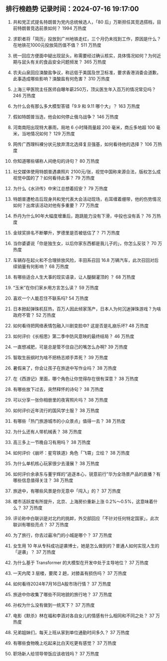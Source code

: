 
## 排行榜趋势 记录时间：2024-07-16 19:17:00
  
  1. 共和党正式提名特朗普为党内总统候选人，「80 后」万斯担任其竞选搭档，目前特朗普竞选前景如何？ 1994 万热度
    
  2. 求职者将「简历」投放到广州地铁走红，三个月仍未找到工作，原因是什么？在地铁花1000元投放简历值不值？ 511 万热度
    
  3. 统一回应方便面中疑出现鼠头，称需要经过确认核实，具体情况如何？为何近期与鼠头有关的食品安全问题频发？ 365 万热度
    
  4. 农夫山泉回应溴酸盐争议，称远低于美国及世卫标准，要求香港消委会道歉，此事造成哪些影响？溴酸盐有何危害？ 310 万热度
    
  5. 上海三甲医院主任医师自曝年薪250万，顶尖医生年入百万的情况常见吗？ 246 万热度
    
  6. 为什么会有那么多大模型答错「9.9 和 9.11 哪个大」？ 163 万热度
    
  7. 假如特朗普当选，他会如何停止俄乌战争？ 146 万热度
    
  8. 河南南阳出现特大暴雨，局地 6 小时降雨量超 200 毫米，商丘多地超 100 毫米，当地情况如何？ 129 万热度
    
  9. 网传广西理科裸分状元放弃清北选择复旦强基，如何看待他的选择？ 106 万热度
    
  10. 你知道哪些堪称人间绝句的诗句？ 80 万热度
    
  11. 社交媒体使用特朗普遇袭照片 2100元/张，视觉中国称来源合法，版权怎么成视觉中国的了？如何看待此事？ 79 万热度
    
  12. 为什么《水浒传》中宋江总想着招安？ 79 万热度
    
  13. 特朗普遭枪击后现身共和党代表大会活动现场，右耳缠着绷带，他的伤势情况如何？出席该活动对他有多重要？ 77 万热度
    
  14. 乔丹为什么90年大幅度增重后，跑跳能力没有下滑，中投也没有丢？ 76 万热度
    
  15. 金球奖排名不断攀升，罗德里是否被低估了？ 71 万热度
    
  16. 当你婆婆说「你是独生女，以后你家东西都是我儿子的」，你怎么反驳？ 70 万热度
    
  17. 车辆存在起火和不合理排放风险，丰田系召回 16.8 万辆汽车，此次召回对后续销量有何影响？ 68 万热度
    
  18. 有哪些适合人生大事的现实语录，让人醍醐灌顶的 ？ 68 万热度
    
  19. “玉米”在你们家乡用方言怎么读？ 59 万热度
    
  20. 喜欢一个人能忍住不联系吗? 54 万热度
    
  21. 日本掀起弹珠机狂热，百万人因此倾家荡产，日本人为何沉迷弹珠游戏？为啥政府不管？ 52 万热度
    
  22. 如何看待把网络表情包融入川剧变脸中? 这是否是礼崩乐坏? 48 万热度
    
  23. 如何评价《长相思》第二季中防风意映的最终结局？ 46 万热度
    
  24. 一直想减肥，可是总是管不住自己的嘴怎么办啊? 39 万热度
    
  25. 智取生辰纲时为啥不把杨志顺手弄死？ 39 万热度
    
  26. 暑假来了，你会让孩子在旅途中写作业吗？ 38 万热度
    
  27. 在《西游记》里面，哪个角色让你觉得存在很有深意？ 38 万热度
    
  28. 有哪些放下过去，突然释怀的诗句？ 38 万热度
    
  29. 可以分享一张你相册里的夜宵照片吗？ 38 万热度
    
  30. 如何评价近年流行的国风学士服？ 38 万热度
    
  31. 有哪些「热门旅游城市的小众景点」值得一去？ 38 万热度
    
  32. 为什么还有人带机械表？ 38 万热度
    
  33. 高三多上一节晚自习有用吗？ 38 万热度
    
  34. 如何评价《崩坏：星穹铁道》角色「飞霄」立绘？ 38 万热度
    
  35. 为什么单机核心玩家很少去漫展？ 38 万热度
    
  36. 如何评价余承东与董宇辉的“追逐本心，锐意前行”华为全场景产品的直播？有哪些信息值得关注？ 38 万热度
    
  37. 旅途中，有哪些风景是你无意中「闯入」的？ 37 万热度
    
  38. 楼市活跃度有所提升，北京、上海房价重新上涨 0.2%～0.5%，这意味着什么？ 37 万热度
    
  39. 评论称中白联训是对北约的挑衅，外交部回应「不针对任何特定国家」，此次联训有哪些亮点？ 37 万热度
    
  40. 为了旅行，你去过最冷门的小城是哪个？ 37 万热度
    
  41. 女生用 10 年从专科成功逆袭博士，她是怎么做到的？普通人如何实现人生的「逆袭」？ 37 万热度
    
  42. 为什么基于 Transformer 的大模型在开发中处于主导地位？ 37 万热度
    
  43. 一天内爬 3 层楼，要爬 2 趟，对膝盖有损伤吗？ 37 万热度
    
  44. 如何看待2024年7月16日A股市场行情？ 37 万热度
    
  45. 旅途中你收集了哪些不同地貌的旅行地？ 37 万热度
    
  46. 孙权为什么没有做到一统天下？ 37 万热度
    
  47. 电影《默杀》林在福和李涵对各自女儿的情感有什么相同和不同之处？ 37 万热度
    
  48. 兄弟姐妹们，每天上班从家到单位通勤时间多久？ 37 万热度
    
  49. 有哪些食物晚上吃起来比白天吃更有感觉？ 37 万热度
    
  50. 职场新人给领导带饭应该收钱吗？ 37 万热度
    